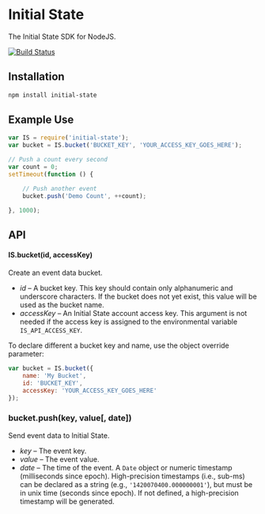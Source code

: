 # Initial State
The Initial State SDK for NodeJS.

[![Build Status](https://travis-ci.org/initialstate/node-initial-state.svg)](https://travis-ci.org/initialstate/node-initial-state)

## Installation

```sh
npm install initial-state
```

## Example Use

```javascript
var IS = require('initial-state');
var bucket = IS.bucket('BUCKET_KEY', 'YOUR_ACCESS_KEY_GOES_HERE');

// Push a count every second
var count = 0;
setTimeout(function () {

	// Push another event
	bucket.push('Demo Count', ++count);

}, 1000);
```

## API

#### IS.bucket(id, accessKey)

Create an event data bucket.

* *id* – A bucket key. This key should contain only alphanumeric and underscore characters. If the bucket does not yet exist, this value will be used as the bucket name.
* *accessKey* – An Initial State account access key. This argument is not needed if the access key is assigned to the environmental variable `IS_API_ACCESS_KEY`.

To declare different a bucket key and name, use the object override parameter:

```javascript
var bucket = IS.bucket({
	name: 'My Bucket',
	id: 'BUCKET_KEY',
	accessKey: 'YOUR_ACCESS_KEY_GOES_HERE'
});
```

### bucket.push(key, value[, date])

Send event data to Initial State.

* *key* – The event key.
* *value* – The event value.
* *date* – The time of the event. A `Date` object or numeric timestamp (milliseconds since epoch). High-precision timestamps (i.e., sub-ms) can be declared as a string (e.g., `'1420070400.000000001'`), but must be in unix time (seconds since epoch). If not defined, a high-precision timestamp will be generated.

